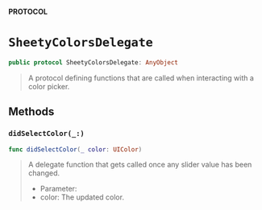 **PROTOCOL**

# `SheetyColorsDelegate`

```swift
public protocol SheetyColorsDelegate: AnyObject
```

> A protocol defining functions that are called when interacting with a color picker.

## Methods
### `didSelectColor(_:)`

```swift
func didSelectColor(_ color: UIColor)
```

> A delegate function that gets called once any slider value has been changed.
>
> - Parameter:
> - color: The updated color.

